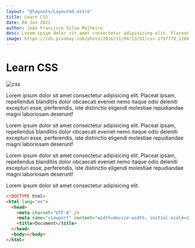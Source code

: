 ```yaml
---
layout: "@layouts/Layoutmd.astro"
title: Learn CSS
date: 04 Jun 2021
author: João Francisco Silva Malheiro
desc: Lorem ipsum dolor sit amet consectetur adipisicing elit. Placeat ipsam, repellendus blanditiis dolor obcaecati eveniet nemo itaque odio deleniti excepturi esse, perferendis, iste distinctio eligendi molestiae repudiandae magni laboriosam deserunt! Css
image: https://cdn.pixabay.com/photo/2016/11/04/13/31/css-1797778_1280.jpg
---
```


# Learn CSS

![css](https://cdn.pixabay.com/photo/2016/11/04/13/31/css-1797778_1280.jpg)

Lorem ipsum dolor sit amet consectetur adipisicing elit. Placeat ipsam, repellendus blanditiis dolor obcaecati eveniet nemo itaque odio deleniti excepturi esse, perferendis, iste distinctio eligendi molestiae repudiandae magni laboriosam deserunt!

Lorem ipsum dolor sit amet consectetur adipisicing elit. Placeat ipsam, repellendus blanditiis dolor obcaecati eveniet nemo itaque odio deleniti excepturi esse, perferendis, iste distinctio eligendi molestiae repudiandae magni laboriosam deserunt!

Lorem ipsum dolor sit amet consectetur adipisicing elit. Placeat ipsam, repellendus blanditiis dolor obcaecati eveniet nemo itaque odio deleniti excepturi esse, perferendis, iste distinctio eligendi molestiae repudiandae magni laboriosam deserunt!

Lorem ipsum dolor sit amet consectetur adipisicing elit.

```html
<!DOCTYPE html>
<html lang="en">
  <head>
    <meta charset="UTF-8" />
    <meta name="viewport" content="width=device-width, initial-scale=1.0" />
    <title>Document</title>
  </head>
  <body></body>
</html>
```
